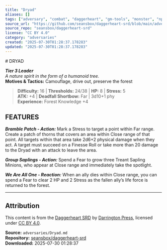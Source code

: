 ```yaml
---
title: "Dryad"
aliases: []
tags: ["adversary", "combat", "daggerheart", "gm-tools", "monster", "npc", "reference", "srd", "ttrpg"]
source_url: "https://github.com/seansbox/daggerheart-srd/blob/main/adversaries/Dryad.md"
source_repo: "seansbox/daggerheart-srd"
license: "CC BY 4.0"
category: "adversaries"
created: "2025-07-30T01:28:37.178283"
updated: "2025-07-30T01:28:37.178283"
---
```


﻿# DRYAD

***Tier 3 Leader***  
*A nature spirit in the form of a humanoid tree.*  
**Motives & Tactics:** Camouflage, drive out, preserve the forest

> **Difficulty:** 16 | **Thresholds:** 24/38 | **HP:** 8 | **Stress:** 5  
> **ATK:** +4 | **Deadfall Shortbow:** Far | 3d10+1 phy  
> **Experience:** Forest Knowledge +4

## FEATURES

***Bramble Patch - Action:*** Mark a Stress to target a point within Far range. Create a patch of thorns that covers an area within Close range of that point. All targets within that area take 2d6+2 physical damage when they act. A target must succeed on a Finesse Roll or take more than 20 damage to the Dryad with an attack to leave the area.

***Group Saplings - Action:*** Spend a Fear to grow three Treant Sapling Minions, who appear at Close range and immediately take the spotlight.

***We Are All One - Reaction:*** When an ally dies within Close range, you can spend a Fear to clear 2 HP and 2 Stress as the fallen ally’s life force is returned to the forest.

---

## Attribution

This content is from the [Daggerheart SRD](https://github.com/seansbox/daggerheart-srd/blob/main/adversaries/Dryad.md) by [Darrington Press](https://darringtonpress.com/), licensed under [CC BY 4.0](https://creativecommons.org/licenses/by/4.0/).

**Source:** `adversaries/Dryad.md`  
**Repository:** [seansbox/daggerheart-srd](https://github.com/seansbox/daggerheart-srd)  
**Downloaded:** 2025-07-30 01:28:37

